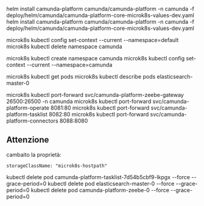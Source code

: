 

helm install camunda-platform camunda/camunda-platform -n camunda -f deploy/helm/camunda/camunda-platform-core-microk8s-values-dev.yaml
helm install camunda-platform camunda/camunda-platform -n camunda -f deploy/helm/camunda/camunda-platform-core-microk8s-values-dev.yaml


microk8s kubectl config set-context --current --namespace=default
microk8s kubectl delete namespace camunda

microk8s kubectl create namespace camunda
microk8s kubectl config set-context --current --namespace=camunda

microk8s kubectl get pods
microk8s kubectl describe pods elasticsearch-master-0


microk8s kubectl port-forward svc/camunda-platform-zeebe-gateway 26500:26500 -n camunda
microk8s kubectl port-forward svc/camunda-platform-operate  8081:80
microk8s kubectl port-forward svc/camunda-platform-tasklist 8082:80
microk8s kubectl port-forward svc/camunda-platform-connectors 8088:8080



## Attenzione

cambaito la proprietà:

    storageClassName: "microk8s-hostpath"


kubectl delete pod camunda-platform-tasklist-7d54b5cbf9-lkpgx  --force --grace-period=0
kubectl delete pod elasticsearch-master-0 --force --grace-period=0
kubectl delete pod camunda-platform-zeebe-0 --force --grace-period=0
